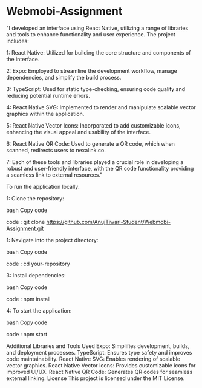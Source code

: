 # Webmobi-Assignment

"I developed an interface using React Native, utilizing a range of libraries and tools to enhance functionality and user experience. The project includes:

1: React Native: Utilized for building the core structure and components of the interface.

2: Expo: Employed to streamline the development workflow, manage dependencies, and simplify the build process.

3: TypeScript: Used for static type-checking, ensuring code quality and reducing potential runtime errors.

4: React Native SVG: Implemented to render and manipulate scalable vector graphics within the application.

5: React Native Vector Icons: Incorporated to add customizable icons, enhancing the visual appeal and usability of the interface.

6: React Native QR Code: Used to generate a QR code, which when scanned, redirects users to nexalink.co.

7: Each of these tools and libraries played a crucial role in developing a robust and user-friendly interface, with the QR code functionality providing a seamless link to external resources."

To run the application locally:

1: Clone the repository:

bash
Copy code

code : git clone https://github.com/AnujTiwari-Student/Webmobi-Assignment.git

1: Navigate into the project directory:

bash
Copy code

code : cd your-repository

3: Install dependencies:

bash
Copy code

code : npm install

4: To start the application:

bash
Copy code

code : npm start

Additional Libraries and Tools Used
Expo: Simplifies development, builds, and deployment processes.
TypeScript: Ensures type safety and improves code maintainability.
React Native SVG: Enables rendering of scalable vector graphics.
React Native Vector Icons: Provides customizable icons for improved UI/UX.
React Native QR Code: Generates QR codes for seamless external linking.
License
This project is licensed under the MIT License.
